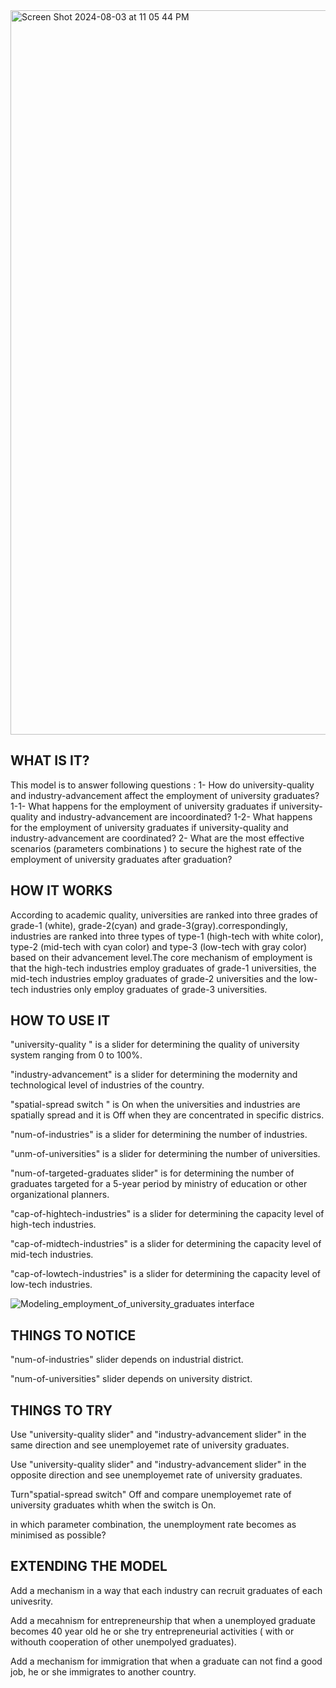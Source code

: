 
<img width="1159" alt="Screen Shot 2024-08-03 at 11 05 44 PM" src="https://github.com/user-attachments/assets/30aaaa02-12d7-44f8-8baa-8c77a522bca6">


## WHAT IS IT?

This model is to answer following questions :
1- How do university-quality and industry-advancement affect the employment of university graduates?
1-1- What happens for the employment of university graduates if university-quality and industry-advancement are incoordinated?
1-2- What happens for the employment of university graduates if university-quality and industry-advancement are coordinated?
2- What are the most effective scenarios (parameters combinations ) to secure the highest rate of the employment of university graduates after graduation?


## HOW IT WORKS

According to academic quality, universities are ranked into three grades of grade-1 (white), grade-2(cyan) and grade-3(gray).correspondingly, industries are ranked into three types of type-1 (high-tech with white color), type-2 (mid-tech with cyan color) and type-3 (low-tech with gray color) based on their advancement level.The core mechanism of employment is that the high-tech industries employ graduates of grade-1 universities, the mid-tech industries employ graduates of grade-2 universities and the low-tech industries only employ graduates of grade-3 universities.  


## HOW TO USE IT

"university-quality " is a slider for determining the quality of university system ranging from 0 to 100%.

"industry-advancement" is a slider for determining the modernity and technological level of industries of the country.

"spatial-spread switch " is On when the universities and industries are spatially spread and it is Off when they are concentrated in specific districs.
 
"num-of-industries" is a slider for determining the number of industries.

"unm-of-universities" is a slider for determining the number of universities.

"num-of-targeted-graduates slider" is for determining the number of graduates targeted for a 5-year period by ministry of education or other organizational planners.

"cap-of-hightech-industries" is a slider for determining the capacity level of high-tech industries.

"cap-of-midtech-industries" is a slider for determining the capacity level of mid-tech industries.

"cap-of-lowtech-industries" is a slider for determining the capacity level of low-tech industries.

![Modeling_employment_of_university_graduates interface](https://github.com/user-attachments/assets/090e868a-73ca-4b53-8892-5df115257b94)



## THINGS TO NOTICE

"num-of-industries" slider depends on industrial district.

"num-of-universities" slider depends on university district.


## THINGS TO TRY

Use "university-quality slider" and "industry-advancement slider" in the same direction and see unemployemet rate of university graduates.

Use "university-quality slider" and "industry-advancement slider" in the opposite direction and see unemployemet rate of university graduates.

Turn"spatial-spread switch" Off and compare unemployemet rate of university graduates whith when the switch is On.

in which parameter combination, the unemployment rate becomes as minimised as possible?  


## EXTENDING THE MODEL

Add a mechanism in a way that each industry can recruit graduates of each univesrity.

Add a mecahnism for entrepreneurship that when a unemployed graduate becomes 40 year old he or she try entrepreneurial  activities ( with or withouth cooperation of other unempolyed graduates).

Add a mechanism for immigration that when a graduate can not find a good job, he or she immigrates to another country.
